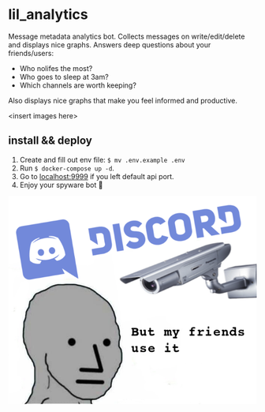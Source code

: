 # lil_analytics
Message metadata analytics bot. Collects messages on write/edit/delete and displays nice graphs. 
Answers deep questions about your friends/users:

- Who nolifes the most?
- Who goes to sleep at 3am?
- Which channels are worth keeping?

Also displays nice graphs that make you feel informed and productive.

\<insert images here\>

## install && deploy
1. Create and fill out env file: `$ mv .env.example .env`
2. Run `$ docker-compose up -d`.
3. Go to [localhost:9999](https://localhost:9999) if you left default api port.
4. Enjoy your spyware bot 🤖



![lol](lol.png)